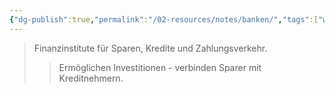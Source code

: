 ```yaml
---
{"dg-publish":true,"permalink":"/02-resources/notes/banken/","tags":["wirtschaft/finanzsektor"],"noteIcon":"","updated":"2025-08-26T16:35:24.112+02:00"}
---
```


>Finanzinstitute für Sparen, Kredite und Zahlungsverkehr.
>>Ermöglichen Investitionen - verbinden Sparer mit Kreditnehmern.